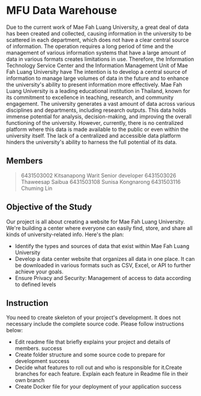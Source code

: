 # MFU Data Warehouse

Due to the current work of Mae Fah Luang University, a great deal of data has been created and collected, causing information in the university to be scattered in each department, which does not have a clear central source of information. The operation requires a long period of time and the management of various information systems that have a large amount of data in various formats creates limitations in use. Therefore, the Information Technology Service Center and the Information Management Unit of Mae Fah Luang University have The intention is to develop a central source of information to manage large volumes of data in the future and to enhance the university's ability to present information more effectively.
Mae Fah Luang University is a leading educational institution in Thailand, known for its commitment to excellence in teaching, research, and community engagement. The university generates a vast amount of data across various disciplines and departments, including research outputs. This data holds immense potential for analysis, decision-making, and improving the overall functioning of the university. However, currently, there is no centralized platform where this data is made available to the public or even within the university itself. The lack of a centralized and accessible data platform hinders the university's ability to harness the full potential of its data.

## Members

>6431503002 Kitsanapong Warit Senior developer 
>6431503026 Thaweesap Saibua 
>6431503108 Sunisa Kongnarong
>6431503116 Chuming Lin

## Objective of the Study      
Our project is all about creating a website for Mae Fah Luang University. We're building a center where everyone can easily find, store, and share all kinds of university-related info. Here's the plan:
- Identify the types and sources of data that exist within Mae Fah Luang University
- Develop a data center website that organizes all data in one place. It can be downloaded in various formats such as CSV, Excel, or API to further achieve your goals.
- Ensure Privacy and Security: Management of access to data according to defined levels                                                                                   


## Instruction
You need to create skeleton of your project's development. It does not necessary include the complete source code. Please follow instructions below:
- Edit readme file that briefly explains your project and details of members.​ success
- Create folder structure and some source code to prepare for development success
- Decide what features to roll out and who is responsible for it.​ Create branches for each feature. Explain each feature in Readme file in their own branch​ 
- Create Docker file for your deployment of your application  success
